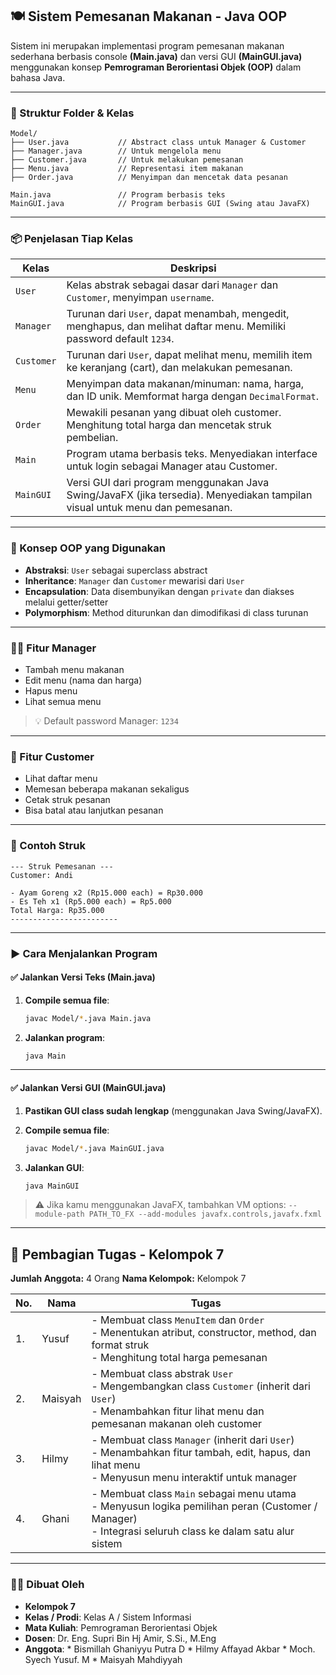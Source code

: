 ## 🍽️ Sistem Pemesanan Makanan - Java OOP

Sistem ini merupakan implementasi program pemesanan makanan sederhana berbasis console **(Main.java)** dan versi GUI **(MainGUI.java)** menggunakan konsep **Pemrograman Berorientasi Objek (OOP)** dalam bahasa Java.

---

### 📁 Struktur Folder & Kelas

```
Model/
├── User.java           // Abstract class untuk Manager & Customer
├── Manager.java        // Untuk mengelola menu
├── Customer.java       // Untuk melakukan pemesanan
├── Menu.java           // Representasi item makanan
├── Order.java          // Menyimpan dan mencetak data pesanan

Main.java               // Program berbasis teks
MainGUI.java            // Program berbasis GUI (Swing atau JavaFX)
```

---

### 📦 Penjelasan Tiap Kelas

| Kelas      | Deskripsi                                                                                                                   |
| ---------- | --------------------------------------------------------------------------------------------------------------------------- |
| `User`     | Kelas abstrak sebagai dasar dari `Manager` dan `Customer`, menyimpan `username`.                                            |
| `Manager`  | Turunan dari `User`, dapat menambah, mengedit, menghapus, dan melihat daftar menu. Memiliki password default `1234`.        |
| `Customer` | Turunan dari `User`, dapat melihat menu, memilih item ke keranjang (cart), dan melakukan pemesanan.                         |
| `Menu`     | Menyimpan data makanan/minuman: nama, harga, dan ID unik. Memformat harga dengan `DecimalFormat`.                           |
| `Order`    | Mewakili pesanan yang dibuat oleh customer. Menghitung total harga dan mencetak struk pembelian.                            |
| `Main`     | Program utama berbasis teks. Menyediakan interface untuk login sebagai Manager atau Customer.                               |
| `MainGUI`  | Versi GUI dari program menggunakan Java Swing/JavaFX (jika tersedia). Menyediakan tampilan visual untuk menu dan pemesanan. |

---

### 🧠 Konsep OOP yang Digunakan

* **Abstraksi**: `User` sebagai superclass abstract
* **Inheritance**: `Manager` dan `Customer` mewarisi dari `User`
* **Encapsulation**: Data disembunyikan dengan `private` dan diakses melalui getter/setter
* **Polymorphism**: Method diturunkan dan dimodifikasi di class turunan

---

### 👨‍🍳 Fitur Manager

* Tambah menu makanan
* Edit menu (nama dan harga)
* Hapus menu
* Lihat semua menu

> 💡 Default password Manager: `1234`

---

### 👤 Fitur Customer

* Lihat daftar menu
* Memesan beberapa makanan sekaligus
* Cetak struk pesanan
* Bisa batal atau lanjutkan pesanan

---

### 🧾 Contoh Struk

```
--- Struk Pemesanan ---
Customer: Andi

- Ayam Goreng x2 (Rp15.000 each) = Rp30.000
- Es Teh x1 (Rp5.000 each) = Rp5.000
Total Harga: Rp35.000
------------------------
```

---

### ▶️ Cara Menjalankan Program

#### ✅ Jalankan Versi Teks (Main.java)

1. **Compile semua file**:

   ```bash
   javac Model/*.java Main.java
   ```

2. **Jalankan program**:

   ```bash
   java Main
   ```

---

#### ✅ Jalankan Versi GUI (MainGUI.java)

1. **Pastikan GUI class sudah lengkap** (menggunakan Java Swing/JavaFX).

2. **Compile semua file**:

   ```bash
   javac Model/*.java MainGUI.java
   ```

3. **Jalankan GUI**:

   ```bash
   java MainGUI
   ```

> ⚠️ Jika kamu menggunakan JavaFX, tambahkan VM options:
> `--module-path PATH_TO_FX --add-modules javafx.controls,javafx.fxml`

---

## 👥 Pembagian Tugas - Kelompok 7

**Jumlah Anggota:** 4 Orang
**Nama Kelompok:** Kelompok 7

| No. | Nama      | Tugas                                                                                                                                                               |
| --- | --------- | ------------------------------------------------------------------------------------------------------------------------------------------------------------------- |
| 1.  | Yusuf | - Membuat class `MenuItem` dan `Order`  <br> - Menentukan atribut, constructor, method, dan format struk <br> - Menghitung total harga pemesanan                    |
| 2.  | Maisyah | - Membuat class abstrak `User`  <br> - Mengembangkan class `Customer` (inherit dari `User`) <br> - Menambahkan fitur lihat menu dan pemesanan makanan oleh customer |
| 3.  | Hilmy | - Membuat class `Manager` (inherit dari `User`) <br> - Menambahkan fitur tambah, edit, hapus, dan lihat menu <br> - Menyusun menu interaktif untuk manager          |
| 4.  | Ghani     | - Membuat class `Main` sebagai menu utama <br> - Menyusun logika pemilihan peran (Customer / Manager) <br> - Integrasi seluruh class ke dalam satu alur sistem      |

---

### 👨‍💻 Dibuat Oleh

* **Kelompok 7**
* **Kelas / Prodi**: Kelas A / Sistem Informasi
* **Mata Kuliah**: Pemrograman Berorientasi Objek
* **Dosen**: Dr. Eng. Supri Bin Hj Amir, S.Si., M.Eng
* **Anggota**:  * Bismillah Ghaniyyu Putra D 
                * Hilmy Affayad Akbar 
                * Moch. Syech Yusuf. M
                * Maisyah Mahdiyyah
